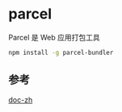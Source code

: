 # parcel

Parcel 是 Web 应用打包工具

```bash
npm install -g parcel-bundler

```

## 参考

[doc-zh](https://zh.parceljs.org/)